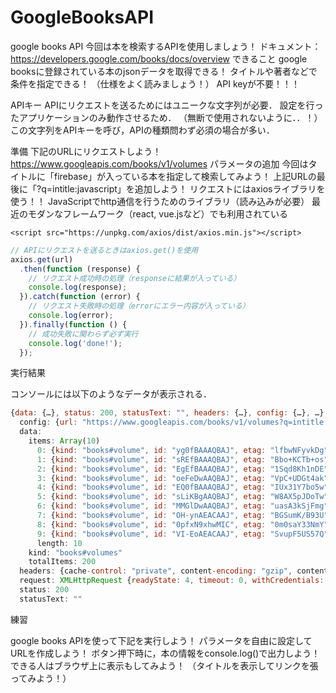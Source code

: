 # GoogleBooksAPI

google books API
今回は本を検索するAPIを使用しましょう！
ドキュメント：https://developers.google.com/books/docs/overview
できること
google booksに登録されている本のjsonデータを取得できる！
タイトルや著者などで条件を指定できる！
（仕様をよく読みましょう！）
API keyが不要！！！

APIキー
APIにリクエストを送るためにはユニークな文字列が必要．
設定を行ったアプリケーションのみ動作させるため．
（無断で使用されないように．．！）
この文字列をAPIキーを呼び，APIの種類問わず必須の場合が多い．

準備
下記のURLにリクエストしよう！
https://www.googleapis.com/books/v1/volumes
パラメータの追加
今回はタイトルに「firebase」が入っている本を指定して検索してみよう！
上記URLの最後に「?q=intitle:javascript」を追加しよう！
リクエストにはaxiosライブラリを使う！！
JavaScriptでhttp通信を行うためのライブラリ（読み込みが必要）
最近のモダンなフレームワーク（react, vue.jsなど）でも利用されている

```
<script src="https://unpkg.com/axios/dist/axios.min.js"></script>

```

```js
// APIにリクエストを送るときはaxios.get()を使用
axios.get(url)
  .then(function (response) {
    // リクエスト成功時の処理（responseに結果が入っている）
    console.log(response);
  }).catch(function (error) {
    // リクエスト失敗時の処理（errorにエラー内容が入っている）
    console.log(error);
  }).finally(function () {
    // 成功失敗に関わらず必ず実行
    console.log('done!');
  });
```

実行結果

コンソールには以下のようなデータが表示される．

```js
{data: {…}, status: 200, statusText: "", headers: {…}, config: {…}, …}
  config: {url: "https://www.googleapis.com/books/v1/volumes?q=intitle:javascript", method: "get", headers: {…}, transformRequest: Array(1), transformResponse: Array(1), …}
  data:
    items: Array(10)
      0: {kind: "books#volume", id: "yg0fBAAAQBAJ", etag: "lfbwNFyvkDg", selfLink: "https://www.googleapis.com/books/v1/volumes/yg0fBAAAQBAJ", volumeInfo: {…}, …}
      1: {kind: "books#volume", id: "sREfBAAAQBAJ", etag: "Bbo+KCTb+os", selfLink: "https://www.googleapis.com/books/v1/volumes/sREfBAAAQBAJ", volumeInfo: {…}, …}
      2: {kind: "books#volume", id: "EgEfBAAAQBAJ", etag: "1Sqd8Kh1nDE", selfLink: "https://www.googleapis.com/books/v1/volumes/EgEfBAAAQBAJ", volumeInfo: {…}, …}
      3: {kind: "books#volume", id: "oeFeDwAAQBAJ", etag: "VpC+UDGt4ak", selfLink: "https://www.googleapis.com/books/v1/volumes/oeFeDwAAQBAJ", volumeInfo: {…}, …}
      4: {kind: "books#volume", id: "EQ0fBAAAQBAJ", etag: "IUx31Y7bo5w", selfLink: "https://www.googleapis.com/books/v1/volumes/EQ0fBAAAQBAJ", volumeInfo: {…}, …}
      5: {kind: "books#volume", id: "sLiKBgAAQBAJ", etag: "W8AX5pJDoTw", selfLink: "https://www.googleapis.com/books/v1/volumes/sLiKBgAAQBAJ", volumeInfo: {…}, …}
      6: {kind: "books#volume", id: "MMGlDwAAQBAJ", etag: "uasA3kSjFmg", selfLink: "https://www.googleapis.com/books/v1/volumes/MMGlDwAAQBAJ", volumeInfo: {…}, …}
      7: {kind: "books#volume", id: "OH-ynAEACAAJ", etag: "BGSumK/B93U", selfLink: "https://www.googleapis.com/books/v1/volumes/OH-ynAEACAAJ", volumeInfo: {…}, …}
      8: {kind: "books#volume", id: "0pfxN9xhwMIC", etag: "0m0saY33NmY", selfLink: "https://www.googleapis.com/books/v1/volumes/0pfxN9xhwMIC", volumeInfo: {…}, …}
      9: {kind: "books#volume", id: "VI-EoAEACAAJ", etag: "SvupF5US57Q", selfLink: "https://www.googleapis.com/books/v1/volumes/VI-EoAEACAAJ", volumeInfo: {…}, …}
      length: 10
    kind: "books#volumes"
    totalItems: 200
  headers: {cache-control: "private", content-encoding: "gzip", content-length: "7804", content-type: "application/json; charset=UTF-8", date: "Sun, 06 Jun 2021 07:45:18 GMT", …}
  request: XMLHttpRequest {readyState: 4, timeout: 0, withCredentials: false, upload: XMLHttpRequestUpload, onreadystatechange: ƒ, …}
  status: 200
  statusText: ""

```


練習

google books APIを使って下記を実行しよう！
パラメータを自由に設定してURLを作成しよう！
ボタン押下時に，本の情報をconsole.log()で出力しよう！
できる人はブラウザ上に表示もしてみよう！
（タイトルを表示してリンクを張ってみよう！）
